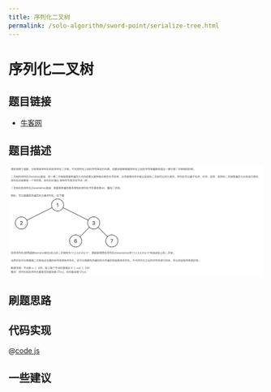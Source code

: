 ```yaml
---
title: 序列化二叉树
permalink: /solo-algorithm/sword-point/serialize-tree.html
---
```

# 序列化二叉树

## 题目链接

- [牛客网](https://www.nowcoder.com/share/jump/8484115461699856019045)

## 题目描述

![](../images/serializeTree.png)

## 刷题思路

## 代码实现

@[code js](@algorithm/sword-point/树/serializeTree.js)

## 一些建议
